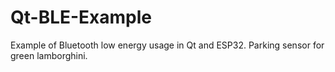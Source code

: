 # Qt-BLE-Example
Example of Bluetooth low energy usage in Qt and ESP32. Parking sensor for green lamborghini. 

